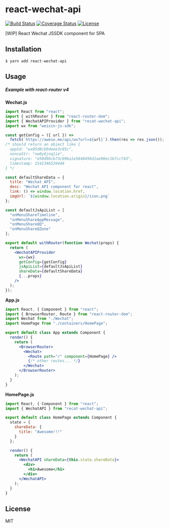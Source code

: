 # react-wechat-api

[![Build Status](https://travis-ci.org/Cap32/react-wechat-api.svg?branch=master)](https://travis-ci.org/Cap32/react-wechat-api)
[![Coverage Status](https://coveralls.io/repos/github/Cap32/react-wechat-api/badge.svg?branch=master)](https://coveralls.io/github/Cap32/react-wechat-api?branch=master)
[![License](https://img.shields.io/badge/license-MIT_License-brightgreen.svg?style=flat)](https://github.com/Cap32/react-wechat-api/blob/master/LICENSE.md)

[WIP] React Wechat JSSDK component for SPA

## Installation

```config
$ yarn add react-wechat-api
```

## Usage

##### Example with react-router v4

**Wechat.js**

```jsx
import React from "react";
import { withRouter } from "react-router-dom";
import { WechatAPIProvider } from "recat-wechat-api";
import wx from "weixin-js-sdk";

const getConfig = ({ url }) =>
  fetch(`https://aweso.me/api/wx?url=${url}`).then(res => res.json());
/* should return an object like {
  appId: "wx05d8cb9deee3c05c",
  nonceStr: "nw0y6jnq1ie",
  signature: "e50d96cb73c09ba1e5848456d1ae90ec1b7ccf43",
  timestamp: 1541346529448
} */

const defaultShareData = {
  title: "Wechat API",
  desc: "Wechat API component for react",
  link: () => window.location.href,
  imgUrl: `${window.location.origin}/icon.png`
};

const defaultJsApiList = [
  "onMenuShareTimeline",
  "onMenuShareAppMessage",
  "onMenuShareQQ",
  "onMenuShareQZone"
];

export default withRouter(function Wechat(props) {
  return (
    <WechatAPIProvider
      wx={wx}
      getConfig={getConfig}
      jsApiList={defaultJsApiList}
      shareData={defaultShareData}
      {...props}
    />
  );
});
```

**App.js**

```jsx
import React, { Component } from "react";
import { BrowserRouter, Route } from "react-router-dom";
import Wechat from "./Wechat";
import HomePage from "./containers/HomePage";

export default class App extends Component {
  render() {
    return (
      <BrowserRouter>
        <Wechat>
          <Route path="/" component={HomePage} />
          {/* other routes... */}
        </Wechat>
      </BrowserRouter>
    );
  }
}
```

**HomePage.js**

```jsx
import React, { Component } from "react";
import { WechatAPI } from "recat-wechat-api";

export default class HomePage extends Component {
  state = {
    shareData: {
      title: "Awesome!!!"
    }
  };

  render() {
    return (
      <WechatAPI shareData={this.state.shareData}>
        <div>
          <h1>Awesome</h1>
        </div>
      </WechatAPI>
    );
  }
}
```

## License

MIT
